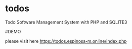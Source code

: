 # todos

 Todo Software Management System with PHP and SQLITE3
 
 #DEMO
 
 please visit here https://todos.espinosa-m.online/index.php
